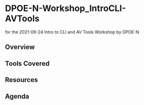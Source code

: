 # DPOE-N-Workshop_IntroCLI-AVTools
for the 2021-06-24 Intro to CLI and AV Tools Workshop by DPOE-N

## Overview

## Tools Covered

## Resources

## Agenda
